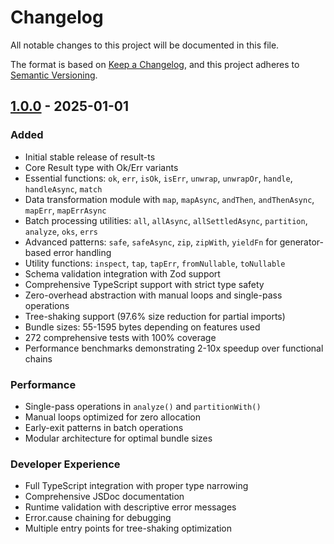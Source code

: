 # Changelog

All notable changes to this project will be documented in this file.

The format is based on [Keep a Changelog](https://keepachangelog.com/en/1.0.0/),
and this project adheres to [Semantic Versioning](https://semver.org/spec/v2.0.0.html).

## [1.0.0] - 2025-01-01

### Added

- Initial stable release of result-ts
- Core Result type with Ok/Err variants
- Essential functions: `ok`, `err`, `isOk`, `isErr`, `unwrap`, `unwrapOr`, `handle`, `handleAsync`, `match`
- Data transformation module with `map`, `mapAsync`, `andThen`, `andThenAsync`, `mapErr`, `mapErrAsync`
- Batch processing utilities: `all`, `allAsync`, `allSettledAsync`, `partition`, `analyze`, `oks`, `errs`
- Advanced patterns: `safe`, `safeAsync`, `zip`, `zipWith`, `yieldFn` for generator-based error handling
- Utility functions: `inspect`, `tap`, `tapErr`, `fromNullable`, `toNullable`
- Schema validation integration with Zod support
- Comprehensive TypeScript support with strict type safety
- Zero-overhead abstraction with manual loops and single-pass operations
- Tree-shaking support (97.6% size reduction for partial imports)
- Bundle sizes: 55-1595 bytes depending on features used
- 272 comprehensive tests with 100% coverage
- Performance benchmarks demonstrating 2-10x speedup over functional chains

### Performance

- Single-pass operations in `analyze()` and `partitionWith()`
- Manual loops optimized for zero allocation
- Early-exit patterns in batch operations
- Modular architecture for optimal bundle sizes

### Developer Experience

- Full TypeScript integration with proper type narrowing
- Comprehensive JSDoc documentation
- Runtime validation with descriptive error messages
- Error.cause chaining for debugging
- Multiple entry points for tree-shaking optimization

[1.0.0]: https://github.com/greglaurent/result-ts/releases/tag/v1.0.0

